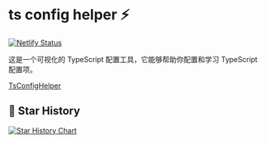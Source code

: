 # ts config helper ⚡

[![Netlify Status](https://api.netlify.com/api/v1/badges/5e16facc-03d0-4bee-8196-a01a370a4e47/deploy-status)](https://app.netlify.com/sites/tsconfighelper/deploys)

这是一个可视化的 TypeScript 配置工具，它能够帮助你配置和学习 TypeScript 配置项。

[TsConfigHelper](https://tsconfighelper.netlify.app/)

## 🌟 Star History

[![Star History Chart](https://api.star-history.com/svg?repos=yue1123/ts-config-helper&type=Timeline)](https://star-history.com/#yue1123/ts-config-helper&Timeline)

